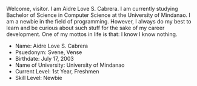 Welcome, visitor. I am Aidre Love S. Cabrera. I am currently studying Bachelor of Science in Computer Science at the University of Mindanao. I am a newbie in the field of programming. However, I always do my best to learn and be curious about such stuff for the sake of my career development. One of my mottos in life is that: I know I know nothing.

- Name: Aidre Love S. Cabrera
- Psuedonym: Svene, Vense
- Birthdate: July 17, 2003
- Name of University: University of Mindanao
- Current Level: 1st Year, Freshmen
- Skill Level: Newbie

